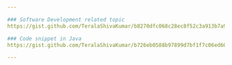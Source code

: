 ```yaml
---

### Software Development related topic 
https://gist.github.com/TeralaShivaKumar/b8270dfc068c28ec8f52c3a913b7a96e

### Code snippet in Java
https://gist.github.com/TeralaShivaKumar/b726eb0588b97899d7bf1f7c06ed608c

---
```

